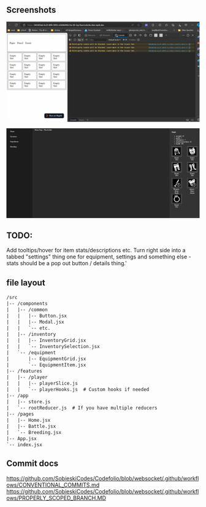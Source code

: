 ## Screenshots
[<img src="https://github.com/Fishbone-Aquatics/Aquarium-Capitalists/blob/main/screenshots/WorkingGridExample.gif">](https://github.com/Fishbone-Aquatics/Aquarium-Capitalists/blob/main/screenshots/WorkingGridExample.gif)

[<img src="https://github.com/Fishbone-Aquatics/Aquarium-Capitalists/blob/main/screenshots/WorkingInventory.gif">](https://github.com/Fishbone-Aquatics/Aquarium-Capitalists/blob/main/screenshots/WorkingInventory.gif)

## TODO:
Add tooltips/hover for item stats/descriptions etc.
Turn right side into a tabbed "settings" thing
one for equipment, settings and something else - stats should be a pop out button / details thing.'


## file layout
```
/src
|-- /components
|   |-- /common
|   |   |-- Button.jsx
|   |   |-- Modal.jsx
|   |   `-- etc.
|   |-- /inventory
|   |   |-- InventoryGrid.jsx
|   |   `-- InventorySelection.jsx
|   `-- /equipment
|       |-- EquipmentGrid.jsx
|       `-- EquipmentItem.jsx
|-- /features
|   |-- /player
|   |   |-- playerSlice.js
|   |   `-- playerHooks.js  # Custom hooks if needed
|-- /app
|   |-- store.js
|   `-- rootReducer.js  # If you have multiple reducers
|-- /pages
|   |-- Home.jsx
|   |-- Battle.jsx
|   `-- Breeding.jsx
|-- App.jsx
`-- index.jsx
```

## Commit docs
https://github.com/SobieskiCodes/Codefolio/blob/websocket/.github/workflows/CONVENTIONAL_COMMITS.md
https://github.com/SobieskiCodes/Codefolio/blob/websocket/.github/workflows/PROPERLY_SCOPED_BRANCH.MD